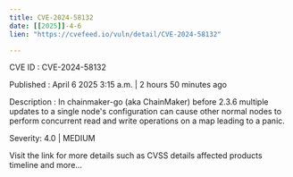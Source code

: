 ```yaml
---
title: CVE-2024-58132
date: [[2025]]-4-6
lien: "https://cvefeed.io/vuln/detail/CVE-2024-58132"

---
```


CVE ID : CVE-2024-58132

Published :  April 6
2025
3:15 a.m. | 2 hours
50 minutes ago

Description : In chainmaker-go (aka ChainMaker) before 2.3.6
multiple updates to a single node's configuration can cause other normal nodes to perform concurrent read and write operations on a map
leading to a panic.

Severity: 4.0 | MEDIUM

Visit the link for more details
such as CVSS details
affected products
timeline
and more...
